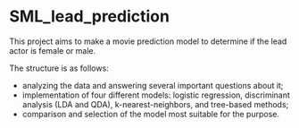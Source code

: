 # SML_lead_prediction

This project aims to make a movie prediction model to determine if the lead actor is female or male.

The structure is as follows:
- analyzing the data and answering several important questions about it;
- implementation of four different models: logistic regression, discriminant analysis (LDA and QDA), k-nearest-neighbors, and tree-based methods;
- comparison and selection of the model most suitable for the purpose.

  

